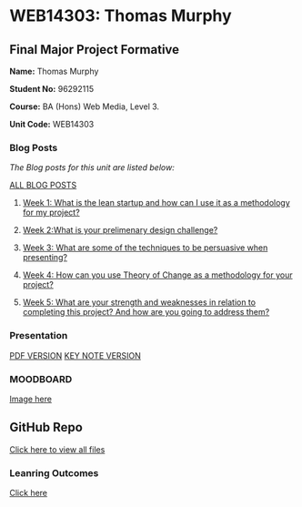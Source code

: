 # WEB14303: Thomas Murphy
## Final Major Project Formative



**Name:** Thomas Murphy

**Student No:** 96292115

**Course:** BA (Hons) Web Media, Level 3.

**Unit Code:** WEB14303



### Blog Posts


*The Blog posts for this unit are listed below:*

[ALL BLOG POSTS](http://thomasmurphy.work/category/web14303/)

1. [Week 1: What is the lean startup and how can I use it as a methodology for my project?](http://thomasmurphy.work/2017/12/06/week-1-what-is-the-lean-startup-and-how-can-i-use-it-as-a-methodology-for-my-project/)


2. [Week 2:What is your prelimenary design challenge?](http://thomasmurphy.work/2017/12/06/week-2what-is-your-prelimenary-design-challenge/)

3. [Week 3: What are some of the techniques to be persuasive when presenting?](http://thomasmurphy.work/2017/12/06/week-3-what-are-some-of-the-techniques-to-be-persuasive-when-presenting/)

4. [Week 4: How can you use Theory of Change as a methodology for your project?](http://thomasmurphy.work/2017/12/06/week-4-how-can-you-use-theory-of-change-as-a-methodology-for-your-project/)

5. [Week 5: What are your strength and weaknesses in relation to completing this project? And how are you going to address them?](http://thomasmurphy.work/2017/12/06/week-5-what-are-your-strength-and-weaknesses-in-relation-to-completing-this-project-and-how-are-you-going-to-address-them/)


### Presentation
[PDF VERSION](https://github.com/thomass96/WEB14303-Thomas-Murphy/blob/master/Formative%20Presentation.pdf)
[KEY NOTE VERSION](https://github.com/thomass96/WEB14303-Thomas-Murphy/blob/master/Formative%20Presentation.key)

### MOODBOARD
[Image here](https://github.com/thomass96/WEB14303-Thomas-Murphy/blob/master/Moodboard%20Ideas.png)

## GitHub Repo
[Click here to view all files](https://github.com/thomass96/WEB14303-Thomas-Murphy/tree/master)

### Leanring Outcomes
[Click here](https://github.com/thomass96/WEB14303-Thomas-Murphy/blob/master/Learning%20Contract.pdf)









